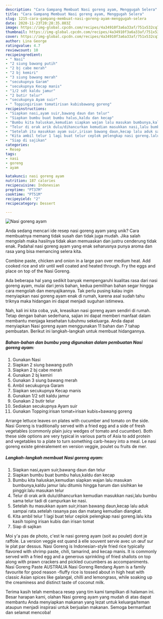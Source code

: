 ```yaml
---
description: "Cara Gampang Membuat Nasi goreng ayam, Menggugah Selera"
title: "Cara Gampang Membuat Nasi goreng ayam, Menggugah Selera"
slug: 1215-cara-gampang-membuat-nasi-goreng-ayam-menggugah-selera
date: 2020-11-23T20:28:35.803Z
image: https://img-global.cpcdn.com/recipes/4a34910f3a6a33af/751x532cq70/nasi-goreng-ayam-foto-resep-utama.jpg
thumbnail: https://img-global.cpcdn.com/recipes/4a34910f3a6a33af/751x532cq70/nasi-goreng-ayam-foto-resep-utama.jpg
cover: https://img-global.cpcdn.com/recipes/4a34910f3a6a33af/751x532cq70/nasi-goreng-ayam-foto-resep-utama.jpg
author: Lina George
ratingvalue: 4.7
reviewcount: 10
recipeingredient:
- " Nasi"
- "2 siung bawang putih"
- "2 bj cabe merah"
- "2 bj kemiri"
- "3 siung bawang merah"
- "secukupnya Garam"
- "secukupnya Kecap manis"
- "1/2 sdt kaldu jamur"
- "2 butir telur"
- "secukupnya Ayam suir"
- " Toppingirisan tomatirisan kubisbawang goreng"
recipeinstructions:
- "Siapkan nasi,ayam suir,bawang daun dan telur"
- "Siapkan bumbu buat bumbu halus,kaldu dan kecap"
- "Bumbu kita haluskan,kemudian siapkan wajan lalu masukan bumbunya,kaldu jamur lalu ditumis hingga harum dan sisihkan ke pinggir.lalu masukan telur"
- "Telur di orak arik dulu/dihancurkan kemudian masukkan nasi,lalu bumbu sama telur tadi di campurkan ke nasi."
- "Setelah itu masukkan ayam suir,irisan bawang daun,kecap lalu aduk sampai rata.setelah rasanya pas dan matang kemudian diangkat."
- "Kita ambil telur 1 lagi buat telur ceplok pelengkap nasi goreng.lalu kita kasih toping irisan kubis dan irisan tomat"
- "Siap di sajikan"
categories:
- Resep
tags:
- nasi
- goreng
- ayam

katakunci: nasi goreng ayam 
nutrition: 187 calories
recipecuisine: Indonesian
preptime: "PT37M"
cooktime: "PT51M"
recipeyield: "2"
recipecategory: Dessert

---
```



![Nasi goreng ayam](https://img-global.cpcdn.com/recipes/4a34910f3a6a33af/751x532cq70/nasi-goreng-ayam-foto-resep-utama.jpg)

Anda sedang mencari ide resep nasi goreng ayam yang unik? Cara membuatnya memang tidak susah dan tidak juga mudah. Jika salah mengolah maka hasilnya tidak akan memuaskan dan justru cenderung tidak enak. Padahal nasi goreng ayam yang enak seharusnya punya aroma dan rasa yang bisa memancing selera kita.

Combine paste, chicken and onion in a large pan over medium heat. Add cooked rice and stir until well coated and heated through. Fry the eggs and place on top of the Nasi Goreng.

Ada beberapa hal yang sedikit banyak mempengaruhi kualitas rasa dari nasi goreng ayam, mulai dari jenis bahan, kedua pemilihan bahan segar hingga cara mengolah dan menyajikannya. Tak perlu pusing kalau ingin menyiapkan nasi goreng ayam enak di rumah, karena asal sudah tahu triknya maka hidangan ini dapat menjadi suguhan istimewa.


Nah, kali ini kita coba, yuk, kreasikan nasi goreng ayam sendiri di rumah. Tetap dengan bahan sederhana, sajian ini dapat memberi manfaat dalam membantu menjaga kesehatan tubuhmu sekeluarga. Anda dapat menyiapkan Nasi goreng ayam menggunakan 11 bahan dan 7 tahap pembuatan. Berikut ini langkah-langkah untuk membuat hidangannya.

<!--inarticleads1-->

##### Bahan-bahan dan bumbu yang digunakan dalam pembuatan Nasi goreng ayam:

1. Gunakan  Nasi
1. Siapkan 2 siung bawang putih
1. Siapkan 2 bj cabe merah
1. Gunakan 2 bj kemiri
1. Gunakan 3 siung bawang merah
1. Ambil secukupnya Garam
1. Siapkan secukupnya Kecap manis
1. Gunakan 1/2 sdt kaldu jamur
1. Gunakan 2 butir telur
1. Sediakan secukupnya Ayam suir
1. Gunakan  Topping:irisan tomat+irisan kubis+bawang goreng


Arrange lettuce leaves on plates with cucumber and tomato on the side. Nasi Goreng is traditionally served with a fried egg and a side of fresh vegetables (commonly plain juicy wedges of tomato and cucumber). Both these side options are very typical in various parts of Asia to add protein and vegetables to a plate to turn something carb-heavy into a meal. Le nasi goreng existe généralement en version veggie, poulet ou fruits de mer. 

<!--inarticleads2-->

##### Langkah-langkah membuat Nasi goreng ayam:

1. Siapkan nasi,ayam suir,bawang daun dan telur
1. Siapkan bumbu buat bumbu halus,kaldu dan kecap
1. Bumbu kita haluskan,kemudian siapkan wajan lalu masukan bumbunya,kaldu jamur lalu ditumis hingga harum dan sisihkan ke pinggir.lalu masukan telur
1. Telur di orak arik dulu/dihancurkan kemudian masukkan nasi,lalu bumbu sama telur tadi di campurkan ke nasi.
1. Setelah itu masukkan ayam suir,irisan bawang daun,kecap lalu aduk sampai rata.setelah rasanya pas dan matang kemudian diangkat.
1. Kita ambil telur 1 lagi buat telur ceplok pelengkap nasi goreng.lalu kita kasih toping irisan kubis dan irisan tomat
1. Siap di sajikan


Moi y&#39;a pas de photo, c&#39;est le nasi goreng ayam (soit au poulet) dont je raffole. La version veggie est quand à elle souvent servie avec un œuf sur le plat par dessus. Nasi Goreng is Indonesian-style fried rice typically flavored with shrimp paste, chili, tamarind, and kecap manis. It is commonly served with a fried egg and a generous sprinkling of fried shallots on top along with prawn crackers and pickled cucumbers as accompaniments. Nasi Goreng Paste AUSTRALIA Nasi Goreng Rendang Ayam is a family favourite for good reason -fluffy rice is tossed about in high heat with classic Asian spices like galangal, chilli and lemongrass, while soaking up the creaminess and distinct taste of coconut milk. 

Terima kasih telah membaca resep yang tim kami tampilkan di halaman ini. Besar harapan kami, olahan Nasi goreng ayam yang mudah di atas dapat membantu Anda menyiapkan makanan yang lezat untuk keluarga/teman ataupun menjadi inspirasi untuk berjualan makanan. Semoga bermanfaat dan selamat mencoba!
